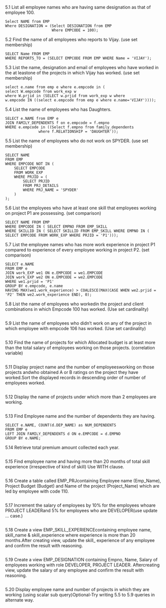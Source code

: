 5.1 List all employee names who are having same designation as that of employee 100.

```
Select NAME from EMP
Where DESIGNATION = (Select DESIGNATION from EMP
                     Where EMPCODE = 100);
```

5.2 Find the name of all employees who reports to Vijay.  (use set membership)
```
SELECT Name FROM EMP 
WHERE REPORTS_TO = (SELECT EMPCODE FROM EMP WHERE Name = 'VIJAY');
```

5.3 List the name, designation and email of employees who have worked in the at leastone of the projects in which Vijay has worked. (use set membership)
```
select e.name from emp e where e.empcode in (
select W.empcode from work_exp w
where W.prjid in (SELECT w.prjid from work_exp w where
w.empcode IN ((select e.empcode from emp e where e.name='VIJAY'))));
```

5.4 List the name of employees who has Daughters.
```
SELECT e.NAME from EMP e
JOIN FAMILY_DEPENDENTS f on e.empcode = f.empno
WHERE e.empcode in ((Select f.empno from family_dependents 
			   where f.RELATIONSHIP = 'DAUGHTER'));
```

5.5 List the name of employees who do not work on SPYDER. (use set membership)
```
SELECT NAME
FROM EMP
WHERE EMPCODE NOT IN (
    SELECT EMPCODE
    FROM WORK_EXP
    WHERE PRJID = (
        SELECT PRJID
        FROM PRJ_DETAILS
        WHERE PRJ_NAME = 'SPYDER'
    )
);
```

5.6 List the employees who have at least one skill that employees working on project P1 are possessing. (set comparison)
```
SELECT NAME FROM EMP
WHERE EMPCODE IN ( SELECT EMPNO FROM EMP_SKILL
WHERE SKILLID IN ( SELECT SKILLID FROM EMP_SKILL WHERE EMPNO IN (
SELECT EMPCODE FROM WORK_EXP WHERE PRJID = 'P1')));
```

5.7 List the employee names who has more work experience in project P1 compared to experience of every employee working in project P2. (set comparison)
```
SELECT e.NAME
FROM EMP e
JOIN work_EXP we1 ON e.EMPCODE = we1.EMPCODE
JOIN work_EXP we2 ON e.EMPCODE = we2.EMPCODE
WHERE we1.prjid = 'P1'
GROUP BY e.empcode, e.name
HAVING MAX(we1.work_experience) > COALESCE(MAX(CASE WHEN we2.prjid = 'P2' THEN we2.work_experience END), 0);
```

5.8 List the name of employees who workedin the project and client combinations in which Empcode 100 has worked. (Use set cardinality) 
```
```

5.9 List the name of employees who didn’t work on any of the project in which employee with empcode 106 has worked. (Use set cardinality)
```
```

5.10 Find  the  name  of projects  for  which  Allocated  budget  is  at  least  more  than  the  total  salary  of employees working on those projects. (correlation variable)
```
```

5.11 Display project name and the number of employeesworking on those projects andwho obtained A or B ratings on the project  they have worked.Sort  the displayed records in descending order of number of employees worked. 
```
```

5.12 Display the name of projects under which more than 2 employees are working.
```
```

5.13 Find Employee name and the number of dependents they are having.
```
SELECT e.NAME, COUNT(d.DEP_NAME) as NUM_DEPENDENTS
FROM EMP e
LEFT JOIN FAMILY_DEPENDENTS d ON e.EMPCODE = d.EMPNO
GROUP BY e.NAME;
```

5.14 Retrieve total premium amount collected each year.
```
```

5.15 Find employee name and having more than 20 months of total skill experience (irrespective of kind of skill) Use WITH clause.
```
```

5.16 Create a table called EMP_PRJcontaining Employee name (Emp_Name), Project Budget (Budget) and Name of the project (Project_Name) which are led by employee with code 110.
```
```

5.17 Increment the salary of employees by 10% for the employees whoare PROJECT LEADERand 5% for employees who are DEVELOPER(use update ... case.)
```
```

5.18 Create  a  view  EMP_SKILL_EXPERIENCEcontaining  employee  name,  skill_name  &  skill_experience where experience is more than 20 months.After  creating  view,  update  the  skill_  experience  of  any  employee  and  confirm  the  result  with reasoning.
```
```

5.19 Create a view EMP_DESIGNATION containing Empno, Name, Salary of employees working with role DEVELOPER, PROJECT LEADER. Aftercreating view, update the salary of any employee and confirm the result with reasoning.
```
```

5.20 Display employee name and number of projects in which they are working (using scalar sub query)Optional-Try writing 5.5 to 5.9 queries in alternate way.
```
```
